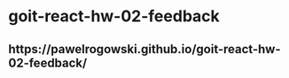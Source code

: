 <h1>goit-react-hw-02-feedback</h1>
<h2>https://pawelrogowski.github.io/goit-react-hw-02-feedback/</h2>
